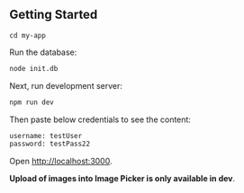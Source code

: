 ## Getting Started

```
cd my-app
```

Run the database:

```bash
node init.db
```

Next, run development server:

```bash
npm run dev
```

Then paste below credentials to see the content:

```bash
username: testUser
password: testPass22
```

Open [http://localhost:3000](http://localhost:3000).

**Upload of images into Image Picker is only available in dev**.
